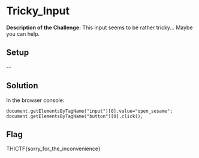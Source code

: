 # Tricky_Input

**Description of the Challenge:**
This input seems to be rather tricky... Maybe you can help.

## Setup
--

## Solution
In the browser console:
```
document.getElementsByTagName("input")[0].value="open_sesame";
document.getElementsByTagName("button")[0].click();
```

## Flag
THICTF{sorry_for_the_inconvenience}
